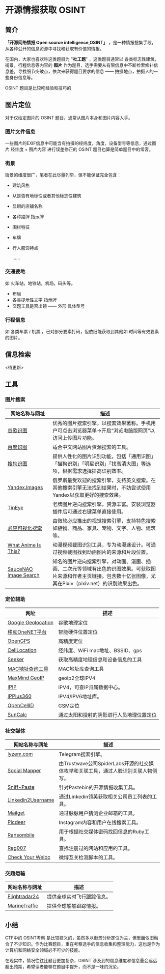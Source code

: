 # 开源情报获取 OSINT

## 简介

**「开源网络情报 Open source intelligence,OSINT」** ，是一种情报搜集手段，从各种公开的信息资源中寻找和获取有价值的情报。

在国内，大家也喜欢称这类题目为 "**社工题**" ，这类题目通常以 各类标志性建筑，街景，行程信息等内容的 **图片** 作为题目，选手需要从有限信息中不断检索修补信息差，寻找细节突破点，依次来获得题目要求的信息 —— 拍摄地点，拍摄人的一些身份信息等。

OSINT 题目是比较吃经验和技巧的

## 图片定位

对于仅给定图片的 OSINT 题目，通常从图片本身和图片内容入手。

### 图片文件信息

一些图片的EXIF信息中可能含有拍摄的经纬度，角度，设备型号等信息，通过图片 经纬度 + 图片内容 进行误差修正的 OSINT 题目也算是简单题目中的常客。

### 街景

街景的维度很广，笔者在此尽量列举，但不能保证完全包含：

* 建筑风格
* 从是否有地标性或者其他标志性建筑
* 显眼的店铺名称
* 各种路牌 指示牌
* 围栏特征
* 车牌
*   行人服饰特点

    ......

### 交通要地

如 火车站，地铁站，机场，码头等。

* 布局
* 各类提示性文字 指示牌
* 交题工具是否出镜 —— 外形 具体型号

### 行程信息

如 各类车票 / 机票 ，已对部分要素打码，但依旧能获取到其他如 时间等有效要素的图片。

## 信息检索

<待更新>

## 工具

### 图片搜索

| 网站名称与网址                                        | 描述                                                                                       |
| ---------------------------------------------- | ---------------------------------------------------------------------------------------- |
| [谷歌识图](https://www.google.com/imghp)           | 优秀的图片搜索引擎，以搜索效果著称。手机用户可点击浏览器菜单→开启“浏览电脑版网页”以访问上传图片功能。                                     |
| [百度识图](https://image.baidu.com/?fr=shitu)      | 适合中文网站图片资源搜索的工具。                                                                         |
| [搜狗识图](https://pic.sogou.com/)                 | 提供人性化的图片识别功能，包括「通用识图」「猫狗识别」「明星识别」「找高清大图」等选项，根据需求选择提高识别效率。                                |
| [Yandex.Images](https://yandex.com/images)     | 俄罗斯最受欢迎的搜索引擎，支持英文搜索。在其他搜索引擎无法找到结果时，不妨尝试使用Yandex以获取更好的搜索效果。                               |
| [TinEye](https://www.tineye.com/)              | 老牌图片逆向搜索引擎，资源丰富。安装浏览器插件后可通过右键菜单直接使用。                                                     |
| [必应可视化搜索](https://cn.bing.com/visualsearch)    | 由微软必应推出的视觉搜索引擎，支持特色搜索如植物、商品、家具、宠物、文字、人物、建筑等。                                             |
| [What Anime Is This?](https://trace.moe/)      | 动漫视频截图识别工具，专为动漫迷设计。可通过视频截图找到动画图片的来源和片段位置。                                                |
| [SauceNAO Image Search](https://saucenao.com/) | 知名的图片逆向搜索引擎，对动画、漫画、插画、二次元等领域有出色的识图效果。可获取图片来源和作者主页链接。包含数十亿张图像，尤其在Pixiv（pixiv.net）的识别效果出色。 |

### 定位辅助

| 网址                                                                                       | 描述                       |
| ---------------------------------------------------------------------------------------- | ------------------------ |
| [Google Geolocation](https://developers.google.com/maps/documentation/geolocation/intro) | 谷歌地理定位                   |
| [移动OneNET平台](https://open.iot.10086.cn/)                                                 | 智能硬件位置定位                 |
| [OpenGPS](https://www.opengps.cn/)                                                       | 高精度定位                    |
| [CellLocation](http://www.cellocation.com/)                                              | 经纬度、WiFi mac地址、BSSID、gps |
| [Seeker](https://github.com/thewhiteh4t/seeker)                                          | 获取高精度地理信息和设备信息的工具        |
| [MAC地址查询工具](https://www.nirsoft.net/utils/mac\_address\_lookup\_find.html)               | MAC地址库查询工具               |
| [MaxMind GeoIP](https://dev.maxmind.com/geoip/geoip2/geolite2/)                          | geoip2全球IPV4             |
| [IPIP](https://www.ipip.net/)                                                            | IPV4，可查IP归属数据中心。         |
| [IPPlus360](https://www.ipplus360.com/)                                                  | IPV4/IPV6地址库。            |
| [OpenCellID](http://opencellid.org/)                                                     | GSM定位                    |
| [SunCalc](https://www.suncalc.org/)                                                      | 通过太阳和投射的阴影进行人员地理位置定位     |

### 社交媒体

| 网站名称与网址                                                              | 描述                                                 |
| -------------------------------------------------------------------- | -------------------------------------------------- |
| [lyzem.com](https://lyzem.com/)                                      | Telegram搜索引擎。                                      |
| [Social Mapper](https://github.com/Greenwolf/social\_mapper)         | 由Trustwave公司SpiderLabs开源的社交媒体枚举和关联工具，通过人脸识别关联人物侧写。 |
| [Sniff-Paste](https://github.com/needmorecowbell/sniff-paste)        | 针对Pastebin的开源情报收集工具。                               |
| [Linkedin2Username](https://github.com/initstring/linkedin2username) | 通过Linkedin领英获取相关公司员工列表的工具。                         |
| [Mailget](https://github.com/Ridter/Mailget)                         | 通过脉脉用户猜测企业邮箱的工具。                                   |
| [Picdeer](http://picdeer.org/)                                       | Instagram内容和用户在线搜索工具。                              |
| [Ransombile](https://github.com/martinvigo/ransombile)               | 用于根据社交媒体密码找回信息的Ruby工具。                             |
| [Reg007](https://www.reg007.com/)                                    | 查找注册过的网站和应用的工具。                                    |
| [Check Your Weibo](https://github.com/rtcatc/check-your-weibo)       | 微博互关检测脚本的工具。                                       |

### 交题运输

| 网站名称与网址                                                                                    | 描述            |
| ------------------------------------------------------------------------------------------ | ------------- |
| [Flightradar24](https://www.flightradar24.com/)                                            | 提供全球实时飞行跟踪信息。 |
| [MarineTraffic](https://www.marinetraffic.com/en/ais/home/centerx:5.4/centery:50.8/zoom:2) | 提供全球船舶跟踪情报。   |

## 小结

CTF中的 OSINT考察 是比较狭义的，虽然多以街景分析定位为主，但里面依旧融合了不少知识。作为比赛题目，重在考察选手的信息收集和整理能力，这也是作为计算机和网络安全领域必不可少的技能。

在现实中，情况往往比题目更加复杂，OSINT 涉及到的信息维度和信息量会远远超出预期，希望读者能够在题目中提升，而不是一味的沉沦。
